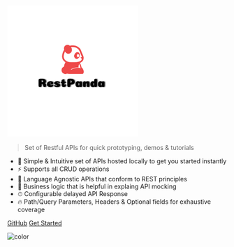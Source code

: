 <!-- <div class="restpanda-logo"> -->
<div class="logo"></div>
<!-- </div> -->

<!-- ![logo](assets/images/wordmark-logo-alt.png) -->

![logo](assets/images/restpanda.png)

> Set of Restful APIs for quick prototyping, demos & tutorials


- 🚀 Simple & Intuitive set of APIs hosted locally to get you started instantly
- ⚡️️  Supports all CRUD operations
- 💎 Language Agnostic APIs that conform to REST principles
- 📼 Business logic that is helpful in explaing API mocking
- ⏱ Configurable delayed API Response
- 🔥 Path/Query Parameters, Headers & Optional fields for exhaustive coverage


<!-- [GitHub](https://github.com/SimitTomar/RestPanda)
[Get Started](#quick-start) -->

<div class="buttons">
  <a href="https://github.com/Netflix/pollyjs/" target="_blank"><span>GitHub</span></a>
  <a href="#/README"><span>Get Started</span></a>
</div>

![color](#ffffff)